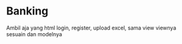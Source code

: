 # Banking
Ambil aja yang html login, register, upload excel, sama view viewnya sesuain dan modelnya

